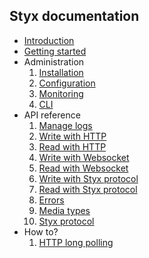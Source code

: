 Styx documentation
------------------

- [Introduction](./introduction.md)  
- [Getting started](./getting_started.md) 
- Administration
	1. [Installation](./administration/installation.md)
	1. [Configuration](./administration/configuration.md)
	1. [Monitoring](./administration/monitoring.md)
	1. [CLI](./administration/CLI.md)
- API reference
	1. [Manage logs](./api/manage.md)
	1. [Write with HTTP](./api/write_HTTP.md)
	1. [Read with HTTP](./api/read_HTTP.md)	
	1. [Write with Websocket](./api/write_WS.md)
	1. [Read with Websocket](./api/read_WS.md)
	1. [Write with Styx protocol](./api/write_styx.md)
	1. [Read with Styx protocol](./api/read_styx.md)
	1. [Errors](./api/errors.md)
	1. [Media types](./api/media_types.md)
	1. [Styx protocol](./api/styx_protocol.md)
- How to?
	1. [HTTP long polling](./howto/longpolling.md) 

